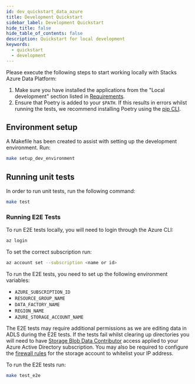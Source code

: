 ```yaml
---
id: dev_quickstart_data_azure
title: Development Quickstart
sidebar_label: Development Quickstart
hide_title: false
hide_table_of_contents: false
description: Quickstart for local development
keywords:
  - quickstart
  - development
---
```


Please execute the following steps to start working locally with Stacks Azure Data Platform:

1. Make sure you have installed the applications from the "Local development" section listed in
[Requirements](../requirements_data_azure.md).
2. Ensure that Poetry is added to your `$PATH`. If this results in errors whilst running the tests, we recommend installing Poetry using the [pip CLI](https://pypi.org/project/pip/).

## Environment setup

A Makefile has been created to assist with setting up the development environment. Run:

```bash
make setup_dev_environment
```

## Running unit tests

In order to run unit tests, run the following command:

```bash
make test
```

### Running E2E Tests

To run E2E tests locally, you will need to login through the Azure CLI:

```bash
az login
```

To set the correct subscription run:

```bash
az account set --subscription <name or id>
```

To run the E2E tests, you need to set up the following environment variables:

- `AZURE_SUBSCRIPTION_ID`
- `RESOURCE_GROUP_NAME`
- `DATA_FACTORY_NAME`
- `REGION_NAME`
- `AZURE_STORAGE_ACCOUNT_NAME`

The E2E tests may require additional permissions as we are editing data in ADLS during the E2E tests. If the tests fail
whilst clearing up directories you will need to have [Storage Blob Data Contributor](https://learn.microsoft.com/en-us/azure/role-based-access-control/built-in-roles#storage-blob-data-contributor) access applied to your Azure Active Directory subscription. You may also be required to configure the [firewall rules](https://learn.microsoft.com/en-us/azure/storage/common/storage-network-security) for the storage account to whitelist your IP address.

To run the E2E tests run:

```bash
make test_e2e
```
